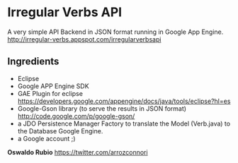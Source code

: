 # Irregular Verbs API
A very simple API Backend in JSON format running in Google App Engine. <http://irregular-verbs.appspot.com/irregularverbsapi> 

## Ingredients

* Eclipse
* Google APP Engine SDK
* GAE Plugin for eclipse <https://developers.google.com/appengine/docs/java/tools/eclipse?hl=es>
* Google-Gson library (to serve the results in JSON format) <http://code.google.com/p/google-gson/>
* a JDO Persistence Manager Factory to translate the Model (Verb.java) to the Database Google Engine.
* a Google account ;)

**Oswaldo Rubio** <https://twitter.com/arrozconnori>